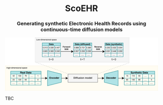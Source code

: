 <h1 align='center'>ScoEHR</h1>
<h3 align='center'>Generating synthetic Electronic Health Records using <br>continuous-time diffusion models</h3>

<div align="center">

![image](assets/scoehr-architecture.png "ScoEHR architecture.")

</div>

TBC

